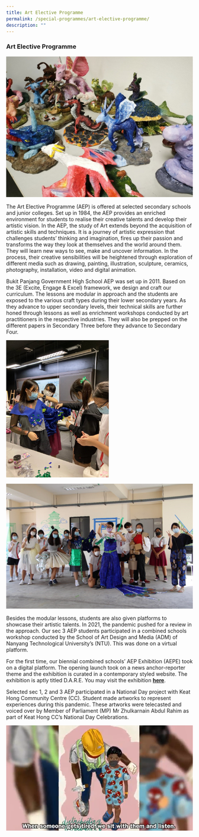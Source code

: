 ```yaml
---
title: Art Elective Programme
permalink: /special-programmes/art-elective-programme/
description: ""
---
```

### Art Elective Programme

![](/images/AEP%201.jpeg) 

The Art Elective Programme (AEP) is offered at selected secondary schools and junior colleges. Set up in 1984, the AEP provides an enriched environment for students to realise their creative talents and develop their artistic vision. In the AEP, the study of Art extends beyond the acquisition of artistic skills and techniques. It is a journey of artistic expression that challenges students’ thinking and imagination, fires up their passion and transforms the way they look at themselves and the world around them. They will learn new ways to see, make and uncover information. In the process, their creative sensibilities will be heightened through exploration of different media such as drawing, painting, illustration, sculpture, ceramics, photography, installation, video and digital animation.

  

Bukit Panjang Government High School AEP was set up in 2011. Based on the 3E (Excite, Engage & Excel) framework, we design and craft our curriculum. The lessons are modular in approach and the students are exposed to the various craft types during their lower secondary years. As they advance to upper secondary levels, their technical skills are further honed through lessons as well as enrichment workshops conducted by art practitioners in the respective industries. They will also be prepped on the different papers in Secondary Three before they advance to Secondary Four.


<img src="/images/AEP%202.jpeg" 
     style="width:55%">

![](/images/AEP%203.jpeg)

  

Besides the modular lessons, students are also given platforms to showcase their artistic talents. In 2021, the pandemic pushed for a review in the approach. Our sec 3 AEP students participated in a combined schools workshop conducted by the School of Art Design and Media (ADM) of Nanyang Technological University’s (NTU). This was done on a virtual platform.  

  

For the first time, our biennial combined schools’ AEP Exhibition (AEPE) took on a digital platform. The opening launch took on a news anchor-reporter theme and the exhibition is curated in a contemporary styled website. The exhibition is aptly titled D.A.R.E. You may visit the exhibition **[here](https://aepe2021.com/About-AEP)**. 

  

Selected sec 1, 2 and 3 AEP participated in a National Day project with Keat Hong Community Centre (CC). Student made artworks to represent experiences during this pandemic. These artworks were telecasted and voiced over by Member of Parliament (MP) Mr Zhulkarnain Abdul Rahim as part of Keat Hong CC’s National Day Celebrations. 

  
![](/images/AEP%204.png)